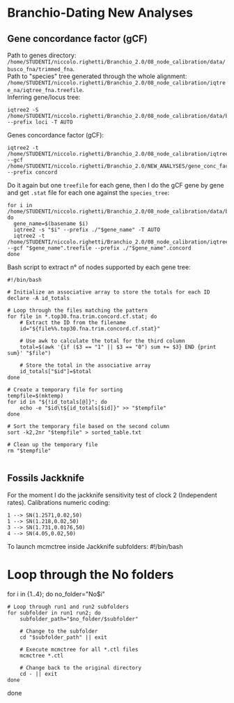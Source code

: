 # Branchio-Dating New Analyses
## Gene concordance factor (gCF)
Path to genes directory: ```/home/STUDENTI/niccolo.righetti/Branchio_2.0/08_node_calibration/data/busco_fna/trimmed_fna```.  
Path to "species" tree generated through the whole alignment: ```/home/STUDENTI/niccolo.righetti/Branchio_2.0/08_node_calibration/iqtree_na/iqtree_fna.treefile```.  
Inferring gene/locus tree:
```
iqtree2 -S /home/STUDENTI/niccolo.righetti/Branchio_2.0/08_node_calibration/data/busco_fna/trimmed_fna --prefix loci -T AUTO
```
Genes concordance factor (gCF):
```
iqtree2 -t /home/STUDENTI/niccolo.righetti/Branchio_2.0/08_node_calibration/iqtree_na/iqtree_fna.treefile --gcf /home/STUDENTI/niccolo.righetti/Branchio_2.0/NEW_ANALYSES/gene_conc_factors/gene_tree/loci.treefile --prefix concord
```
Do it again but one ```treefile``` for each gene, then I do the gCF gene by gene and get ```.stat``` file for each one against the ```species_tree```:
```
for i in /home/STUDENTI/niccolo.righetti/Branchio_2.0/08_node_calibration/data/busco_fna/trimmed_fna/*; do
  gene_name=$(basename $i)
  iqtree2 -s "$i" --prefix ./"$gene_name" -T AUTO
  iqtree2 -t /home/STUDENTI/niccolo.righetti/Branchio_2.0/08_node_calibration/iqtree_na/iqtree_fna.treefile --gcf "$gene_name".treefile --prefix ./"$gene_name".concord
done
```
Bash script to extract n° of nodes supported by each gene tree:
```
#!/bin/bash

# Initialize an associative array to store the totals for each ID
declare -A id_totals

# Loop through the files matching the pattern
for file in *.top30.fna.trim.concord.cf.stat; do
    # Extract the ID from the filename
    id="${file%%.top30.fna.trim.concord.cf.stat}"

    # Use awk to calculate the total for the third column
    total=$(awk '{if ($3 == "1" || $3 == "0") sum += $3} END {print sum}' "$file")

    # Store the total in the associative array
    id_totals["$id"]=$total
done

# Create a temporary file for sorting
tempfile=$(mktemp)
for id in "${!id_totals[@]}"; do
    echo -e "$id\t${id_totals[$id]}" >> "$tempfile"
done

# Sort the temporary file based on the second column
sort -k2,2nr "$tempfile" > sorted_table.txt

# Clean up the temporary file
rm "$tempfile"
 
```



## Fossils Jackknife
For the moment I do the jackknife sensitivity test of clock 2 (Independent rates).
Calibrations numeric coding:
```
1 --> SN(1.2571,0.02,50)
1 --> SN(1.218,0.02,50)
3 --> SN(1.731,0.0176,50)
4 --> SN(4.05,0.02,50)
```
To launch mcmctree inside Jackknife subfolders:
#!/bin/bash

# Loop through the No folders
for i in {1..4}; do
    no_folder="No$i"

    # Loop through run1 and run2 subfolders
    for subfolder in run1 run2; do
        subfolder_path="$no_folder/$subfolder"
        
        # Change to the subfolder
        cd "$subfolder_path" || exit

        # Execute mcmctree for all *.ctl files
        mcmctree *.ctl

        # Change back to the original directory
        cd - || exit
    done
done
